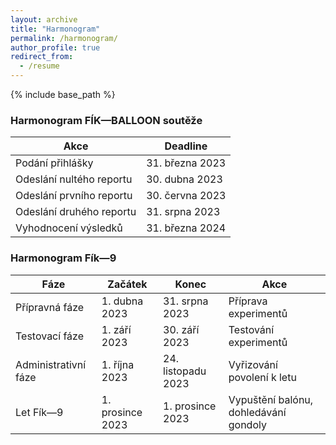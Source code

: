 ```yaml
---
layout: archive
title: "Harmonogram"
permalink: /harmonogram/
author_profile: true
redirect_from:
  - /resume
---
```


{% include base_path %}

### Harmonogram FÍK—BALLOON soutěže

| Akce                        | Deadline          |
| --------------------------- | ----------------- |
| Podání přihlášky            | 31. března 2023   |
| Odeslání nultého reportu    | 30. dubna 2023    |
| Odeslání prvního reportu    | 30. června 2023   |
| Odeslání druhého reportu    | 31. srpna 2023    |
| Vyhodnocení výsledků        | 31. března 2024   |

### Harmonogram Fík—9

| Fáze                        | Začátek            | Konec              | Akce                                  |
| --------------------------- | -----------------  | ------------------ | ------------------------------------- |
| Přípravná fáze              | 1. dubna 2023      | 31. srpna 2023     | Příprava experimentů                  |
| Testovací fáze              | 1. září 2023       | 30. září 2023      | Testování experimentů                 |
| Administrativní fáze        | 1. října 2023      | 24. listopadu 2023 | Vyřizování povolení k letu            |
| Let Fík—9                   | 1. prosince 2023   | 1. prosince 2023   | Vypuštění balónu, dohledávání gondoly |
